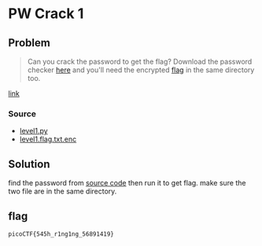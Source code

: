 # PW Crack 1
## Problem
> Can you crack the password to get the flag?
Download the password checker [here](https://artifacts.picoctf.net/c/10/level1.py) and you'll need the encrypted [flag](https://artifacts.picoctf.net/c/10/level1.flag.txt.enc) in the same directory too.

[link](https://play.picoctf.org/practice/challenge/245)
### Source
- [level1.py](./level1.py)
- [level1.flag.txt.enc](./level1.flag.txt.enc)
## Solution
find the password from [source code](./level1.py) then run it to get flag.
make sure the two file are in the same directory.
## flag
`picoCTF{545h_r1ng1ng_56891419}`
